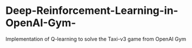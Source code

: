 # Deep-Reinforcement-Learning-in-OpenAI-Gym-
Implementation of Q-learning to solve the Taxi-v3 game from OpenAI Gym
